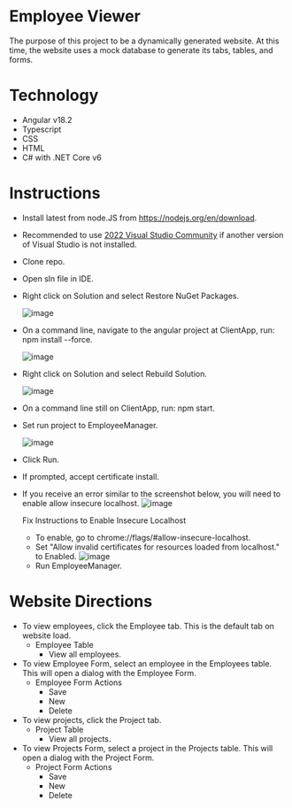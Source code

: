# Employee Viewer
The purpose of this project to be a dynamically generated website. At this time, the website uses a mock database to generate its tabs, tables, and forms.

# Technology
- Angular v18.2
- Typescript
- CSS
- HTML
- C# with .NET Core v6

# Instructions
- Install latest from node.JS from https://nodejs.org/en/download.
- Recommended to use [2022 Visual Studio Community](https://visualstudio.microsoft.com/downloads/) if another version of Visual Studio is not installed.
- Clone repo.
- Open sln file in IDE. 
- Right click on Solution and select Restore NuGet Packages.

  ![image](https://github.com/PetersenEmerald/EmployeeManager/assets/46093775/f67ff84a-4b42-4142-94f7-090e30a795cc)
- On a command line, navigate to the angular project at ClientApp, run: npm install --force.

  ![image](https://github.com/PetersenEmerald/EmployeeManager/assets/46093775/6685bf1c-0d4a-4990-9bf5-4acd059d4edf)
- Right click on Solution and select Rebuild Solution.

  ![image](https://github.com/PetersenEmerald/EmployeeManager/assets/46093775/e9512680-b82a-4be5-8340-8d7f1f7a077f)
- On a command line still on ClientApp, run: npm start.
- Set run project to EmployeeManager.

  ![image](https://github.com/PetersenEmerald/EmployeeManager/assets/46093775/822493f7-671d-41b8-97ad-2bcd1a1f640b)
- Click Run.
- If prompted, accept certificate install.
- If you receive an error similar to the screenshot below, you will need to enable allow insecure localhost.
  ![image](https://github.com/PetersenEmerald/EmployeeManager/assets/46093775/0e42eff0-76ce-4b86-babf-ccd8c8ae4d42)
  
  Fix Instructions to Enable Insecure Localhost
  - To enable, go to chrome://flags/#allow-insecure-localhost.
  - Set "Allow invalid certificates for resources loaded from localhost." to Enabled.
    ![image](https://github.com/PetersenEmerald/EmployeeManager/assets/46093775/63f0fb92-f0a5-4937-a7e1-9ca21498b55a)
  - Run EmployeeManager.


# Website Directions
- To view employees, click the Employee tab. This is the default tab on website load.
  - Employee Table
    - View all employees.
- To view Employee Form, select an employee in the Employees table. This will open a dialog with the Employee Form.
  - Employee Form Actions
    - Save 
    - New
    - Delete
- To view projects, click the Project tab.
  - Project Table
    - View all projects.
- To view Projects Form, select a project in the Projects table. This will open a dialog with the Project Form.
  - Project Form Actions
    - Save
    - New
    - Delete
